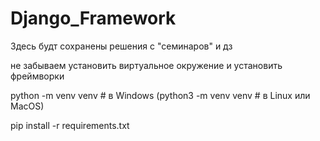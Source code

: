 # Django_Framework
Здесь будт сохранены решения с "семинаров" и дз

не забываем установить виртуальное окружение и установить фреймворки

python -m venv venv # в Windows (python3 -m venv venv # в Linux или MacOS)

pip install -r requirements.txt